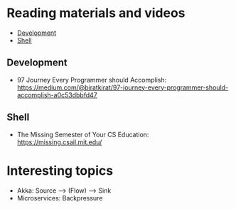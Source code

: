 # Reading materials and videos
- [Development](#development)
- [Shell](#shell)

## Development
- 97 Journey Every Programmer should Accomplish: https://medium.com/@biratkirat/97-journey-every-programmer-should-accomplish-a0c53dbbfd47

## Shell
- The Missing Semester of Your CS Education: https://missing.csail.mit.edu/



# Interesting topics
- Akka: Source --> (Flow) --> Sink
- Microservices: Backpressure
